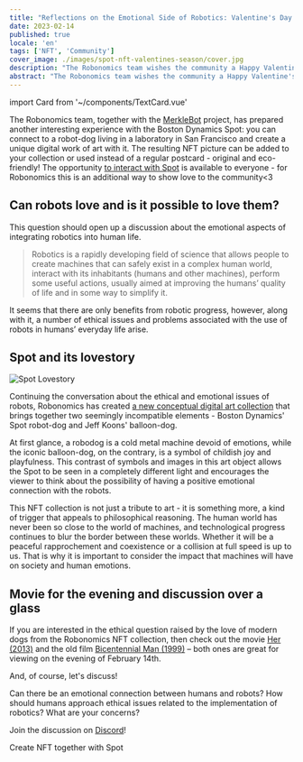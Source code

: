 ```yaml
---
title: "Reflections on the Emotional Side of Robotics: Valentine's Day Limited NFT Collection"
date: 2023-02-14
published: true
locale: 'en'
tags: ['NFT', 'Community']
cover_image: ./images/spot-nft-valentines-season/cover.jpg
description: "The Robonomics team wishes the community a Happy Valentine's Day! Today, we all have one more reason to talk about our feelings, to express love and gratitude, to give something sweet and pleasant to our soulmate, friend - to whomever our heart desires."
abstract: "The Robonomics team wishes the community a Happy Valentine's Day! Today, we all have one more reason to talk about our feelings, to express love and gratitude, to give something sweet and pleasant to our soulmate, friend - to whomever our heart desires."
---
```

import Card from '~/components/TextCard.vue'

The Robonomics team, together with the [MerkleBot](https://merklebot.com/) project, has prepared another interesting experience with the Boston Dynamics Spot: you can connect to a robot-dog living in a laboratory in San Francisco and create a unique digital work of art with it. The resulting NFT picture can be added to your collection or used instead of a regular postcard - original and eco-friendly! The opportunity [to interact with Spot](https://spot.merklebot.com/) is available to everyone - for Robonomics this is an additional way to show love to the community<3

## Can robots love and is it possible to love them?

This question should open up a discussion about the emotional aspects of integrating robotics into human life.

> Robotics is a rapidly developing field of science that allows people to create machines that can safely exist in a complex human world, interact with its inhabitants (humans and other machines), perform some useful actions, usually aimed at improving the humans’ quality of life and in some way to simplify it.

It seems that there are only benefits from robotic progress, however, along with it, a number of ethical issues and problems associated with the use of robots in humans’ everyday life arise.

## Spot and its lovestory

![Spot Lovestory](./images/spot-nft-valentines-season/spot_lovestory.png)

Continuing the conversation about the ethical and emotional issues of robots, Robonomics has created [a new conceptual digital art collection](https://singular.app/collectibles/kusama/b437f70371c8622e02-MBVD-2023/16627505-b437f70371c8622e02-MBVD-2023-MBVD-2023-00000006) that brings together two seemingly incompatible elements - Boston Dynamics' Spot robot-dog and Jeff Koons' balloon-dog.

At first glance, a robodog is a cold metal machine devoid of emotions, while the iconic balloon-dog, on the contrary, is a symbol of childish joy and playfulness. This contrast of symbols and images in this art object allows the Spot to be seen in a completely different light and encourages the viewer to think about the possibility of having a positive emotional connection with the robots.

This NFT collection is not just a tribute to art - it is something more, a kind of trigger that appeals to philosophical reasoning. The human world has never been so close to the world of machines, and technological progress continues to blur the border between these worlds. Whether it will be a peaceful rapprochement and coexistence or a collision at full speed is up to us. That is why it is important to consider the impact that machines will have on society and human emotions.

## Movie for the evening and discussion over a glass

If you are interested in the ethical question raised by the love of modern dogs from the Robonomics NFT collection, then check out the movie [Her (2013)](https://www.imdb.com/title/tt1798709/) and the old film [Bicentennial Man (1999)](https://www.imdb.com/title/tt0182789/) – both ones are great for viewing on the evening of February 14th.

And, of course, let's discuss!

Can there be an emotional connection between humans and robots? How should humans approach ethical issues related to the implementation of robotics? What are your concerns?

Join the discussion on [Discord](https://discord.gg/dyFgwHfCN7)!

<g-link :style="{textAlign: 'center', display: 'block' }" to="https://spot.merklebot.com/">Create NFT together with Spot</g-link>